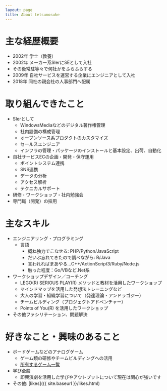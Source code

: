 ```yaml
---
layout: page
title: About tetsunosuke
---
```


# 主な経歴概要
- 2002年 学士（教養）
- 2002年 メーカー系SIerにSEとして入社
- その後常駐等々で何社かをふらふらする
- 2009年 自社サービスを運営する企業にエンジニアとして入社
- 2018年 同社の親会社の人事部門へ配属

# 取り組んできたこと
- SIerとして
    - WindowsMediaなどのデジタル著作権管理
    - 社内設備の構成管理
    - オープンソース系プロダクトのカスタマイズ
    - セールスエンジニア
    - インフラの管理・パッケージのインストールと基本設定、出荷、自動化
- 自社サービスECの企画・開発・保守運用
    - ポイントシステム連携
    - SNS連携
    - データの分析
    - アクセス解析
    - テクニカルサポート
- 研修・ワークショップ・社内勉強会
- 専門職（開発）の採用

# 主なスキル
- エンジニアリング・プログラミング
    - 言語
        - 概ね独力でこなせる: PHP/Python/JavaScript
        - だいぶ忘れてきたので調べながら: R/Java
        - 言われればまあやる...C++/ActionScript3/Ruby/Node.js
        - 触った程度：Go/VBなど.Net系
- ワークショップデザイン／コーチング
    - LEGO(R) SERIOUS PLAY(R) メソッドと教材を活用したワークショップ
    - マインドマップを活用した発想法トレーニングなど
    - 大人の学習・組織学習について（発達理論・アンドラゴジー）
    - チームビルディング（プロジェクトアドベンチャー）
    - Points of You(R) を活用したワークショップ
- その他ファシリテーション、問題解決

# 好きなこと・興味のあること
- ボードゲームなどのアナログゲーム
    - ゲーム類の研修やチームビルディングへの活用
    - [所有するゲーム一覧](https://docs.google.com/spreadsheets/d/1nzJ-7LDYfDFsLJ4ud7Aeq8EjoDVPi-dGPmqc-q4UIKk/edit?usp=drive_web&ouid=103336557052812655091)
- 学び全般
    - 即興演劇を活用した学びやアウトプットについて現在は関心が強いです
- その他: [likes]({{ site.baseurl }}/likes.html)
